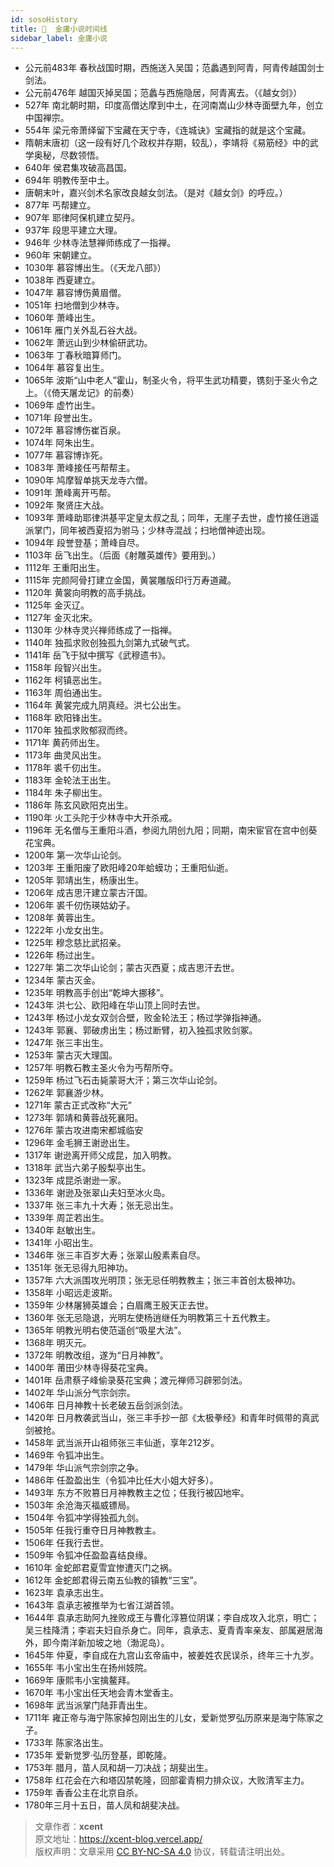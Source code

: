 ```yaml
---
id: sosoHistory
title: 🙇  金庸小说时间线
sidebar_label: 金庸小说
---
```

 
- 公元前483年 春秋战国时期，西施送入吴国；范蠡遇到阿青，阿青传越国剑士剑法。
- 公元前476年 越国灭掉吴国；范蠡与西施隐居，阿青离去。（《越女剑》）
- 527年 南北朝时期，印度高僧达摩到中土，在河南嵩山少林寺面壁九年，创立中国禅宗。
- 554年 梁元帝萧绎留下宝藏在天宁寺，《连城诀》宝藏指的就是这个宝藏。
- 隋朝末唐初（这一段有好几个政权并存期，较乱），李靖将《易筋经》中的武学奥秘，尽数领悟。
- 640年 侯君集攻破高昌国。
- 694年 明教传至中土。
- 唐朝末叶，嘉兴剑术名家改良越女剑法。（是对《越女剑》的呼应。）
- 877年 丐帮建立。
- 907年 耶律阿保机建立契丹。
- 937年 段思平建立大理。
- 946年 少林寺法慧禅师练成了一指禅。
- 960年 宋朝建立。
- 1030年 慕容博出生。（《天龙八部》）
- 1038年 西夏建立。
- 1047年 慕容博伤黄眉僧。
- 1051年 扫地僧到少林寺。
- 1060年 萧峰出生。
- 1061年 雁门关外乱石谷大战。
- 1062年 萧远山到少林偷研武功。
- 1063年 丁春秋暗算师门。
- 1064年 慕容复出生。
- 1065年 波斯“山中老人”霍山，制圣火令，将平生武功精要，镌刻于圣火令之上。（《倚天屠龙记》的前奏）
- 1069年 虚竹出生。
- 1071年 段誉出生。
- 1072年 慕容博伤崔百泉。
- 1074年 阿朱出生。
- 1077年 慕容博诈死。
- 1083年 萧峰接任丐帮帮主。
- 1090年 鸠摩智单挑天龙寺六僧。
- 1091年 萧峰离开丐帮。
- 1092年 聚贤庄大战。
- 1093年 萧峰助耶律洪基平定皇太叔之乱；同年，无崖子去世，虚竹接任逍遥派掌门，同年被西夏招为驸马；少林寺混战；扫地僧神迹出现。
- 1094年 段誉登基；萧峰自尽。
- 1103年 岳飞出生。（后面《射雕英雄传》要用到。）
- 1112年 王重阳出生。
- 1115年 完颜阿骨打建立金国，黄裳雕版印行万寿道藏。
- 1120年 黄裳向明教的高手挑战。
- 1125年 金灭辽。
- 1127年 金灭北宋。
- 1130年 少林寺灵兴禅师练成了一指禅。
- 1140年 独孤求败创独孤九剑第九式破气式。
- 1141年 岳飞于狱中撰写《武穆遗书》。
- 1158年 段智兴出生。
- 1162年 柯镇恶出生。
- 1163年 周伯通出生。
- 1164年 黄裳完成九阴真经。洪七公出生。
- 1168年 欧阳锋出生。
- 1170年 独孤求败郁寂而终。
- 1171年 黄药师出生。
- 1173年 曲灵风出生。
- 1178年 裘千仞出生。
- 1183年 金轮法王出生。
- 1184年 朱子柳出生。
- 1186年 陈玄风欧阳克出生。
- 1190年 火工头陀于少林寺中大开杀戒。
- 1196年 无名僧与王重阳斗酒，参阅九阴创九阳；同期，南宋宦官在宫中创葵花宝典。
- 1200年 第一次华山论剑。
- 1203年 王重阳废了欧阳峰20年蛤蟆功；王重阳仙逝。
- 1205年 郭靖出生，杨康出生。
- 1206年 成吉思汗建立蒙古汗国。
- 1206年 裘千仞伤瑛姑幼子。
- 1208年 黄蓉出生。
- 1222年 小龙女出生。
- 1225年 穆念慈比武招亲。
- 1226年 杨过出生。
- 1227年 第二次华山论剑；蒙古灭西夏；成吉思汗去世。
- 1234年 蒙古灭金。
- 1235年 明教高手创出“乾坤大挪移”。
- 1243年 洪七公、欧阳峰在华山顶上同时去世。
- 1243年 杨过小龙女双剑合壁，败金轮法王；杨过学弹指神通。
- 1243年 郭襄、郭破虏出生；杨过断臂，初入独孤求败剑冢。
- 1247年 张三丰出生。
- 1253年 蒙古灭大理国。
- 1257年 明教石教主圣火令为丐帮所夺。
- 1259年 杨过飞石击毙蒙哥大汗；第三次华山论剑。
- 1262年 郭襄游少林。
- 1271年 蒙古正式改称“大元”
- 1273年 郭靖和黄蓉战死襄阳。
- 1276年 蒙古攻进南宋都城临安
- 1296年 金毛狮王谢逊出生。
- 1317年 谢逊离开师父成昆，加入明教。
- 1318年 武当六弟子殷梨亭出生。
- 1323年 成昆杀谢逊一家。
- 1336年 谢逊及张翠山夫妇至冰火岛。
- 1337年 张三丰九十大寿；张无忌出生。
- 1339年 周芷若出生。
- 1340年 赵敏出生。
- 1341年 小昭出生。
- 1346年 张三丰百岁大寿；张翠山殷素素自尽。
- 1351年 张无忌得九阳神功。
- 1357年 六大派围攻光明顶；张无忌任明教教主；张三丰首创太极神功。
- 1358年 小昭远走波斯。
- 1359年 少林屠狮英雄会；白眉鹰王殷天正去世。
- 1360年 张无忌隐退，光明左使杨逍继任为明教第三十五代教主。
- 1365年 明教光明右使范遥创“吸星大法”。
- 1368年 明灭元。
- 1372年 明教改组，遂为“日月神教”。
- 1400年 莆田少林寺得葵花宝典。
- 1401年 岳肃蔡子峰偷录葵花宝典；渡元禅师习辟邪剑法。
- 1402年 华山派分气宗剑宗。
- 1406年 日月神教十长老破五岳剑派剑法。
- 1420年 日月教袭武当山，张三丰手抄一部《太极拳经》和青年时佩带的真武剑被抢。
- 1458年 武当派开山祖师张三丰仙逝，享年212岁。
- 1469年 令狐冲出生。
- 1479年 华山派气宗剑宗之争。
- 1486年 任盈盈出生（令狐冲比任大小姐大好多）。
- 1493年 东方不败篡日月神教教主之位；任我行被囚地牢。
- 1503年 余沧海灭福威镖局。
- 1504年 令狐冲学得独孤九剑。
- 1505年 任我行重夺日月神教教主。
- 1506年 任我行去世。
- 1509年 令狐冲任盈盈喜结良缘。
- 1610年 金蛇郎君夏雪宜惨遭灭门之祸。
- 1612年 金蛇郎君得云南五仙教的镇教“三宝”。
- 1623年 袁承志出生。
- 1643年 袁承志被推举为七省江湖首领。
- 1644年 袁承志助阿九挫败成王与曹化淳篡位阴谋；李自成攻入北京，明亡；吴三桂降清；李岩夫妇自杀身亡。同年，袁承志、夏青青率亲友、部属避居海外，即今南洋新加坡之地（渤泥岛）。
- 1645年 仲夏，李自成在九宫山玄帝庙中，被姜姓农民误杀，终年三十九岁。
- 1655年 韦小宝出生在扬州妓院。
- 1669年 康熙韦小宝擒鳌拜。
- 1670年 韦小宝出任天地会青木堂香主。
- 1698年 武当派掌门陆菲青出生。
- 1711年 雍正帝与海宁陈家掉包刚出生的儿女，爱新觉罗弘历原来是海宁陈家之子。
- 1733年 陈家洛出生。
- 1735年 爱新觉罗·弘历登基，即乾隆。
- 1753年 腊月，苗人凤和胡一刀决战；胡斐出生。
- 1758年 红花会在六和塔囚禁乾隆，回部霍青桐力排众议，大败清军主力。
- 1759年 香香公主在北京自杀。
- 1780年三月十五日，苗人凤和胡斐决战。
 


> 文章作者：**xcent**  
> 原文地址：<https://xcent-blog.vercel.app/>  
> 版权声明：文章采用 [CC BY-NC-SA 4.0](https://creativecommons.org/licenses/by/4.0/deed.zh) 协议，转载请注明出处。
